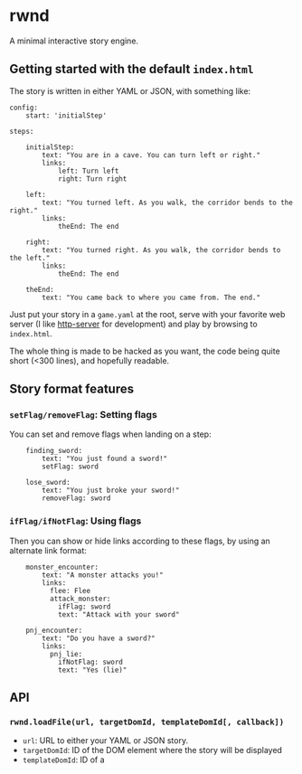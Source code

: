 # rwnd

A minimal interactive story engine.

## Getting started with the default `index.html`

The story is written in either YAML or JSON, with something like:

```
config:
    start: 'initialStep'
    
steps: 

    initialStep:
        text: "You are in a cave. You can turn left or right."
        links:
            left: Turn left
            right: Turn right
            
    left:
        text: "You turned left. As you walk, the corridor bends to the right."
        links:
            theEnd: The end
                
    right:
        text: "You turned right. As you walk, the corridor bends to the left."
        links:
            theEnd: The end
            
    theEnd:
        text: "You came back to where you came from. The end."
```

Just put your story in a `game.yaml` at the root, serve with your favorite web server (I like [http-server](https://www.npmjs.com/package/http-server) for development) and play by browsing to `index.html`.

The whole thing is made to be hacked as you want, the code being quite short (<300 lines), and hopefully readable.

## Story format features

### `setFlag/removeFlag`: Setting flags

You can set and remove flags when landing on a step:

```     
    finding_sword:
        text: "You just found a sword!"
        setFlag: sword
```

```     
    lose_sword:
        text: "You just broke your sword!"
        removeFlag: sword
```

### `ifFlag/ifNotFlag`: Using flags

Then you can show or hide links according to these flags, by using an alternate link format:

```     
    monster_encounter:
        text: "A monster attacks you!"
        links:
          flee: Flee
          attack_monster:
            ifFlag: sword
            text: "Attack with your sword"
```

```     
    pnj_encounter:
        text: "Do you have a sword?"
        links:
          pnj_lie:
            ifNotFlag: sword
            text: "Yes (lie)"
```

## API

### `rwnd.loadFile(url, targetDomId, templateDomId[, callback])`

* `url`: URL to either your YAML or JSON story.
* `targetDomId`: ID of the DOM element where the story will be displayed
* `templateDomId`: ID of a <script> element containing the step template (same syntax as [Underscore's templating](http://underscorejs.org/#template), see `index.html` for an example template). 
* `callback`: Optional callback to be called when the game has finished loading. Gets the `game` as a parameter (its API is not documented, see the sources).

### `rwnd.loadFile(data, targetDomId, templateDomId)`

Same as the previous call, except you're passing the YAML/JSON story directly. The game will be loaded synchronously and return the `game`.
